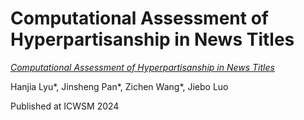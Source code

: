 # Computational Assessment of Hyperpartisanship in News Titles

[*Computational Assessment of Hyperpartisanship in News Titles*](https://arxiv.org/abs/2301.06270)

Hanjia Lyu*, Jinsheng Pan*, Zichen Wang*, Jiebo Luo  

Published at ICWSM 2024
